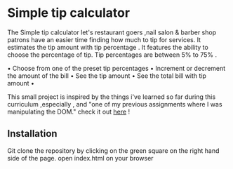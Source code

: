 # Simple tip calculator

The Simple tip calculator let's restaurant goers ,nail salon & barber shop patrons have an easier time finding how much to tip for services. It estimates the tip amount with tip percentage . It features the ability to choose the percentage of tip. Tip percentages are between 5% to 75% .

• Choose from one of the preset tip percentages • Increment or decrement the amount of the bill • See the tip amount • See the total bill with tip amount • 

This small project is inspired by the things i've learned so far during this curriculum ,especially , and "one of my previous assignments where I was manipulating the DOM." check it out [here](https://github.com/eastflatbushbk/phase-1-practice-interacting-with-the-dom) !

## Installation

Git clone the repository by clicking on the green square on the right hand side of the page.
open index.html on your browser

